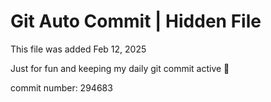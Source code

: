 # Git Auto Commit | Hidden File

This file was added Feb 12, 2025

Just for fun and keeping my daily git commit active 🤪

commit number: 294683

